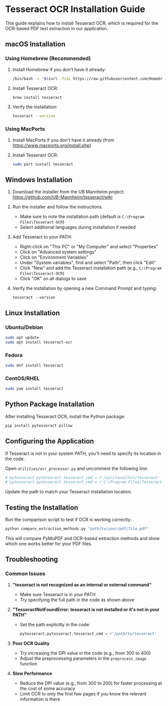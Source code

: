 # Tesseract OCR Installation Guide

This guide explains how to install Tesseract OCR, which is required for the OCR-based PDF text extraction in our application.

## macOS Installation

### Using Homebrew (Recommended)

1. Install Homebrew if you don't have it already:
   ```bash
   /bin/bash -c "$(curl -fsSL https://raw.githubusercontent.com/Homebrew/install/HEAD/install.sh)"
   ```

2. Install Tesseract OCR:
   ```bash
   brew install tesseract
   ```

3. Verify the installation:
   ```bash
   tesseract --version
   ```

### Using MacPorts

1. Install MacPorts if you don't have it already (from https://www.macports.org/install.php)

2. Install Tesseract OCR:
   ```bash
   sudo port install tesseract
   ```

## Windows Installation

1. Download the installer from the UB Mannheim project:
   https://github.com/UB-Mannheim/tesseract/wiki

2. Run the installer and follow the instructions.
   - Make sure to note the installation path (default is `C:\Program Files\Tesseract-OCR`)
   - Select additional languages during installation if needed

3. Add Tesseract to your PATH:
   - Right-click on "This PC" or "My Computer" and select "Properties"
   - Click on "Advanced system settings"
   - Click on "Environment Variables"
   - Under "System variables", find and select "Path", then click "Edit"
   - Click "New" and add the Tesseract installation path (e.g., `C:\Program Files\Tesseract-OCR`)
   - Click "OK" on all dialogs to save

4. Verify the installation by opening a new Command Prompt and typing:
   ```
   tesseract --version
   ```

## Linux Installation

### Ubuntu/Debian

```bash
sudo apt update
sudo apt install tesseract-ocr
```

### Fedora

```bash
sudo dnf install tesseract
```

### CentOS/RHEL

```bash
sudo yum install tesseract
```

## Python Package Installation

After installing Tesseract OCR, install the Python package:

```bash
pip install pytesseract pillow
```

## Configuring the Application

If Tesseract is not in your system PATH, you'll need to specify its location in the code.

Open `utilities/ocr_processor.py` and uncomment the following line:

```python
# pytesseract.pytesseract.tesseract_cmd = r'/usr/local/bin/tesseract'  # macOS with Homebrew
# pytesseract.pytesseract.tesseract_cmd = r'C:\Program Files\Tesseract-OCR\tesseract.exe'  # Windows
```

Update the path to match your Tesseract installation location.

## Testing the Installation

Run the comparison script to test if OCR is working correctly:

```bash
python compare_extraction_methods.py "path/to/your/pdf/file.pdf"
```

This will compare PyMuPDF and OCR-based extraction methods and show which one works better for your PDF files.

## Troubleshooting

### Common Issues

1. **"tesseract is not recognized as an internal or external command"**
   - Make sure Tesseract is in your PATH
   - Try specifying the full path in the code as shown above

2. **"TesseractNotFoundError: tesseract is not installed or it's not in your PATH"**
   - Set the path explicitly in the code:
     ```python
     pytesseract.pytesseract.tesseract_cmd = r'/path/to/tesseract'
     ```

3. **Poor OCR Quality**
   - Try increasing the DPI value in the code (e.g., from 300 to 400)
   - Adjust the preprocessing parameters in the `preprocess_image` function

4. **Slow Performance**
   - Reduce the DPI value (e.g., from 300 to 200) for faster processing at the cost of some accuracy
   - Limit OCR to only the first few pages if you know the relevant information is there
